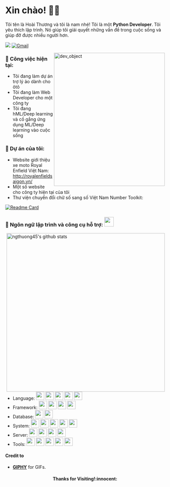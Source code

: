 <!-- Greeting -->
# Xin chào! :wave::smiley:

<!--Introduction -->
Tôi tên là Hoài Thương và tôi là nam nhé! Tôi là một **Python Developer**. Tôi yêu thích lập trình. Nó giúp tôi giải quyết những vấn đề trong cuộc sống và giúp đỡ được nhiều người hơn.

<!-- Your badges -->
![](https://komarev.com/ghpvc/?username=ngthuong45&style=flat)
[![Gmail](https://img.shields.io/badge/-gmail-c14438?style=flat&logo=Gmail&logoColor=white)](mailto:ngthuong.lio@gmail.com)


<!-- Working GIF -->
<img src="https://media.giphy.com/media/S6q7p6G70qH6YVupi3/giphy.gif" alt="dev_object" align="right" width="350" height="420" />

### 💼  Công việc hiện tại: 
* Tôi đang làm dự án trợ lý ảo dành cho ôtô
* Tôi đang làm Web Developer cho một công ty
* Tôi đang hML/Deep learning và cố gắng ứng dụng ML/Deep learning vào cuộc sống

### 🌱 Dự án của tôi:
* Website giới thiệu xe moto Royal Enfield Việt Nam: http://royalenfieldsaigon.vn/
* Một số website cho công ty hiện tại của tôi
* Thư viện chuyển đổi chữ số sang số Việt Nam Number Toolkit:

<!-- Your card -->
[![Readme Card](https://github-readme-stats.vercel.app/api/pin/?username=ngthuong45&repo=vietnam-number&theme=dark)](https://github.com/ngthuong45/vietnam-number)


 ### 🔭 Ngôn ngữ lập trình và công cụ hỗ trợ: <img src="https://media.giphy.com/media/WUlplcMpOCEmTGBtBW/giphy.gif" width="30">
<!-- GitHub README Stats -->

  <a href="https://github.com/ngthuong45?tab=repositories">
    <img width="500" height="auto" align="right" alt="ngthuong45's github stats" 
         src="https://github-readme-stats.vercel.app/api?username=ngthuong45&show_icons=true&theme=dark&count_private=true" />
   <!-- <img width="30%" height="auto" align="right" alt="ngthuong45's github stats" 
         src="https://github-readme-stats.vercel.app/api/top-langs/?username=joykishansharma&layout=dark" />
NOTE: Top languages does not indicate my skill level or something like that, it's a github metric of which languages i have the most code on github. -->
  </a>

* Language: <img width="26px" src="https://simpleicons.org/icons/python.svg" />  <img width="26px" src="https://simpleicons.org/icons/php.svg" />  <img width="26px" src="https://simpleicons.org/icons/css3.svg" />  <img width="26px" src="https://simpleicons.org/icons/html5.svg" />  <img width="26px" src="https://simpleicons.org/icons/javascript.svg" />
* Framework: <img width="26px" src="https://simpleicons.org/icons/django.svg" /> <img width="26px" src="https://simpleicons.org/icons/flask.svg" /> <img width="26px" src="https://simpleicons.org/icons/fastapi.svg" /> <img width="26px" src="https://simpleicons.org/icons/chatbot.svg" />
* Database: <img width="26px" src="https://simpleicons.org/icons/mysql.svg" /> <img width="26px" src="https://simpleicons.org/icons/postgresql.svg" />
* System: <img width="26px" src="https://simpleicons.org/icons/linux.svg" /> <img width="26px" src="https://simpleicons.org/icons/ubuntu.svg" /> <img width="26px" src="https://simpleicons.org/icons/centos.svg" /> <img width="26px" src="https://simpleicons.org/icons/git.svg" /> <img width="26px" src="https://simpleicons.org/icons/github.svg" />
* Server: <img width="26px" src="https://simpleicons.org/icons/apache.svg" /> <img width="26px" src="https://simpleicons.org/icons/nginx.svg" /> <img width="26px" src="https://simpleicons.org/icons/amazonaws.svg" /> <img width="26px" src="https://simpleicons.org/icons/googlecloud.svg" />
* Tools: <img width="26px" src="https://simpleicons.org/icons/pycharm.svg" /> <img width="26px" src="https://simpleicons.org/icons/visualstudiocode.svg" /> <img width="26px" src="https://simpleicons.org/icons/filezilla.svg" /> <img width="26px" src="https://simpleicons.org/icons/sublimetext.svg" /> <img width="26px" src="https://simpleicons.org/icons/windowsterminal.svg" />
<!-- Credit -->
#### Credit to 
- [**GIPHY**](https://giphy.com/) for GIFs.

<h4 align="center"> Thanks for Visiting!:innocent:</h4>

